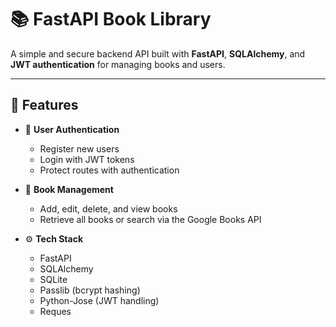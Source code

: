 # 📚 FastAPI Book Library

A simple and secure backend API built with **FastAPI**, **SQLAlchemy**, and **JWT authentication** for managing books and users.

---

## 🚀 Features

- 🔐 **User Authentication**
  - Register new users
  - Login with JWT tokens
  - Protect routes with authentication

- 📘 **Book Management**
  - Add, edit, delete, and view books
  - Retrieve all books or search via the Google Books API

- ⚙️ **Tech Stack**
  - FastAPI
  - SQLAlchemy
  - SQLite
  - Passlib (bcrypt hashing)
  - Python-Jose (JWT handling)
  - Reques
